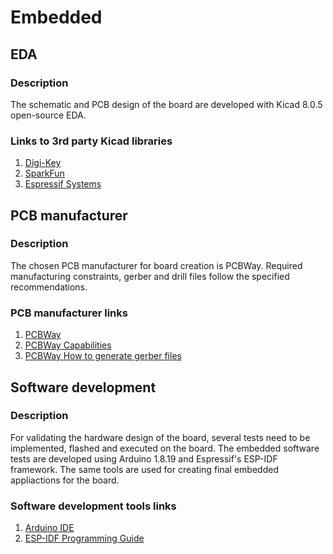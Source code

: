 # Embedded 

## EDA
### Description
The schematic and PCB design of the board are developed with Kicad 8.0.5 open-source EDA.

### Links to 3rd party Kicad libraries
1. [Digi-Key](https://github.com/Digi-Key/digikey-kicad-library)
2. [SparkFun](https://github.com/sparkfun/SparkFun-KiCad-Libraries)
3. [Espressif Systems](https://github.com/espressif/kicad-libraries)

## PCB manufacturer
### Description
The chosen PCB manufacturer for board creation is PCBWay. Required manufacturing constraints, gerber and drill files follow the specified recommendations.

### PCB manufacturer links
1. [PCBWay](https://www.pcbway.com/)
2. [PCBWay Capabilities](https://www.pcbway.com/capabilities.html)
3. [PCBWay How to generate gerber files](https://www.pcbway.com/helpcenter/generate_gerber/Generate_Gerber_file_from_Kicad.html)

## Software development
### Description
For validating the hardware design of the board, several tests need to be implemented, flashed and executed on the board. The embedded software tests are developed using Arduino 1.8.19 and Espressif's ESP-IDF framework. The same tools are used for creating final embedded appliactions for the board.

### Software development tools links
1. [Arduino IDE](https://www.arduino.cc/en/software)
2. [ESP-IDF Programming Guide](https://docs.espressif.com/projects/esp-idf/en/stable/esp32/)